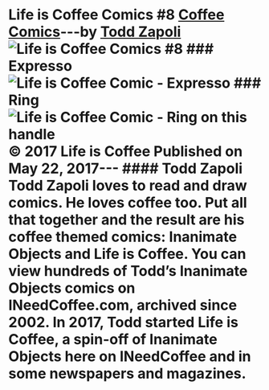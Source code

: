 # Life is Coffee Comics #8 [Coffee Comics](https://ineedcoffee.com/section/coffee-comics/)---by [Todd Zapoli](https://ineedcoffee.com/by/todd-zapoli/)![Life is Coffee Comics #8](https://ineedcoffee.com/images/posts/life-coffee-comics-8/life-is-coffee-640x400-new.jpg) ### Expresso![Life is Coffee Comic - Expresso](https://ineedcoffee.com/assets/comic-expresso.wdIw2h39_Z2mFxnk.webp) ### Ring![Life is Coffee Comic - Ring on this handle](https://ineedcoffee.com/assets/comic-ring-on-this-handle.CS6SPo2O_ZOBTGE.webp) © 2017 Life is Coffee Published on May 22, 2017--- #### Todd Zapoli Todd Zapoli loves to read and draw comics. He loves coffee too. Put all that together and the result are his coffee themed comics: Inanimate Objects and Life is Coffee. You can view hundreds of Todd’s Inanimate Objects comics on INeedCoffee.com, archived since 2002. In 2017, Todd started Life is Coffee, a spin-off of Inanimate Objects here on INeedCoffee and in some newspapers and magazines.